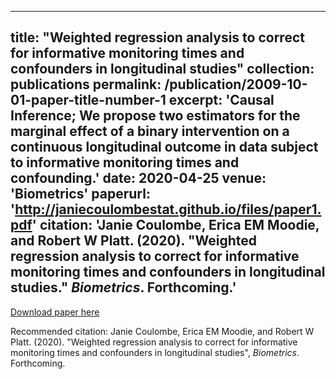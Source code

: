 ---
title: "Weighted regression analysis to correct for informative monitoring times and confounders in longitudinal studies"
collection: publications
permalink: /publication/2009-10-01-paper-title-number-1
excerpt: 'Causal Inference; We propose two estimators for the marginal effect of a binary intervention on a continuous longitudinal outcome in data subject to informative monitoring times and confounding.'
date: 2020-04-25
venue: 'Biometrics'
paperurl: 'http://janiecoulombestat.github.io/files/paper1.pdf'
citation: 'Janie Coulombe, Erica EM Moodie, and Robert W Platt. (2020). &quot;Weighted regression analysis to correct for informative monitoring times and confounders in longitudinal studies.&quot; <i>Biometrics</i>. Forthcoming.'
 ---
 

[Download paper here](http://janiecoulombestat.github.io/files/paper1.pdf)

Recommended citation: Janie Coulombe, Erica EM Moodie, and Robert W Platt. (2020). "Weighted regression analysis to correct for informative monitoring times and confounders in longitudinal studies", <i>Biometrics</i>. Forthcoming.
